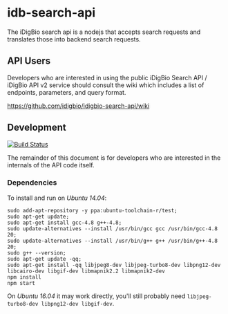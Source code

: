 # idb-search-api


The iDigBio search api is a nodejs that accepts search requests and
translates those into backend search requests.

## API Users

Developers who are interested in using the public iDigBio Search API /
iDigBio API v2 service should consult the wiki which includes a list
of endpoints, parameters, and query format.

https://github.com/idigbio/idigbio-search-api/wiki

## Development

[![Build Status](https://travis-ci.org/iDigBio/idigbio-search-api.svg?branch=master)](https://travis-ci.org/iDigBio/idigbio-search-api)


The remainder of this document is for developers who are interested in
the internals of the API code itself.

### Dependencies



To install and run on *Ubuntu 14.04*:
```
sudo add-apt-repository -y ppa:ubuntu-toolchain-r/test;
sudo apt-get update;
sudo apt-get install gcc-4.8 g++-4.8;
sudo update-alternatives --install /usr/bin/gcc gcc /usr/bin/gcc-4.8 20;
sudo update-alternatives --install /usr/bin/g++ g++ /usr/bin/g++-4.8 20;
sudo g++ --version;
sudo apt-get update -qq;
sudo apt-get install -qq libjpeg8-dev libjpeg-turbo8-dev libpng12-dev libcairo-dev libgif-dev libmapnik2.2 libmapnik2-dev
npm install
npm start
```

On *Ubuntu 16.04* it may work directly, you'll still probably need
`libjpeg-turbo8-dev libpng12-dev libgif-dev`.

